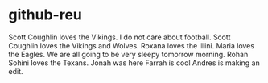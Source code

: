 # github-reu
Scott Coughlin loves the Vikings.
I do not care about football. 
Scott Coughlin loves the Vikings and Wolves.
Roxana loves the Illini.
Maria loves the Eagles.
We are all going to be very sleepy tomorrow morning.
Rohan Sohini loves the Texans.
Jonah was here
Farrah is cool
Andres is making an edit.